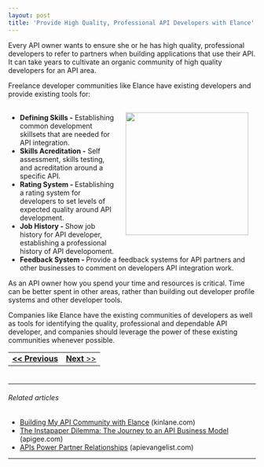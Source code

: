 ```yaml
---
layout: post
title: 'Provide High Quality, Professional API Developers with Elance'
---
```

Every API owner wants to ensure she or he has high quality, professional developers to refer to partners when building applications that use their API.  It can take years to cultivate an organic community of high quality developers for an API area.<p></p>
Freelance developer communities like Elance have existing developers and provide existing tools for:
<ul class="mainlist"><img style="padding: 15px;" src="http://kinlane-productions.s3.amazonaws.com/elance/elance-logo.jpg" alt="" width="250" align="right" />&nbsp;
	<li><strong>Defining Skills -</strong> Establishing common development skillsets that are needed for API integration.</li>
	<li><strong>Skills Acreditation -</strong> Self assessment, skills testing, and acreditation around a specific API.</li>
	<li><strong>Rating System - </strong>Establishing a rating system for developers to set levels of expected quality around API development.</li>
	<li><strong>Job History - </strong>Show job history for API developer, establishing a professional history of API developoment.</li>
	<li><strong>Feedback System - </strong>Provide a feedback systems for API partners and other businesses to comment on developers API integration work.</li>
</ul>
As an API owner how you spend your time and resources is critical.  Time can be better spent in other areas, rather than building out developer profile systems and other developer tools.<p></p>
Companies like Elance have the existing communities of developers as well as tools for identifying the quality, professional and dependable API developer, and companies should leverage the power of these existing communities whenever possible.
<table style="padding-bottom: 20px;" cellspacing="5" cellpadding="5" width="100%">
<tbody>
<tr>
<td align="left"><strong><strong><a title="If You Build It They Will Come" href="http://blog.apievangelist.com/2011/02/28/if-you-build-it-they-will-come/">&lt;&lt; Previous</a></strong>
</strong></td>
<td align="right"><a title="Use Elance Your API SDK and Code Samples" href="http://blog.apievangelist.com/2011/02/28/use-elance-your-api-sdk-and-code-samples/"><strong>Next</strong> &gt;&gt;</a></td>
</tr>
</tbody>
</table><p></p>
<hr /><p></p>
<h6 class="zemanta-related-title" style="font-size: 1em;">Related articles</h6>
<ul class="zemanta-article-ul">
	<li class="zemanta-article-ul-li"><a href="http://www.kinlane.com/2011/01/building-my-api-community-with-elance/">Building My API Community with Elance</a> (kinlane.com)</li>
	<li class="zemanta-article-ul-li"><a href="http://blog.apigee.com/apigee_blog/detail/api_business_models_instapaper/">The Instapaper Dilemma: The Journey to an API Business Model</a> (apigee.com)</li>
	<li class="zemanta-article-ul-li"><a href="http://blog.apievangelist.com/2011/01/30/apis-power-partner-relationships/">APIs Power Partner Relationships</a> (apievangelist.com)</li>
</ul>
<p></p>
<hr />